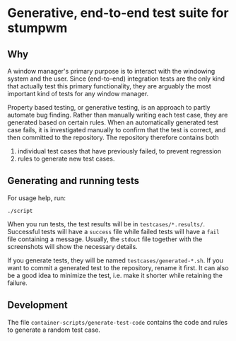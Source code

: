 # Generative, end-to-end test suite for stumpwm

## Why

A window manager's primary purpose is to interact with the windowing system and the user.
Since (end-to-end) integration tests are the only kind that actually test this primary functionality, they are arguably the most important kind of tests for any window manager.

Property based testing, or generative testing, is an approach to partly automate bug finding.
Rather than manually writing each test case, they are generated based on certain rules.
When an automatically generated test case fails, it is investigated manually to confirm that the test is correct, and then committed to the repository.
The repository therefore contains both
1. individual test cases that have previously failed, to prevent regression
2. rules to generate new test cases.

## Generating and running tests

For usage help, run:
```
./script
```

When you run tests, the test results will be in `testcases/*.results/`.
Successful tests will have a `success` file while failed tests will have a `fail` file containing a message.
Usually, the `stdout` file together with the screenshots will show the necessary details.

If you generate tests, they will be named `testcases/generated-*.sh`.
If you want to commit a generated test to the repository, rename it first.
It can also be a good idea to minimize the test, i.e. make it shorter while retaining the failure.

## Development

The file `container-scripts/generate-test-code` contains the code and rules to generate a random test case.
